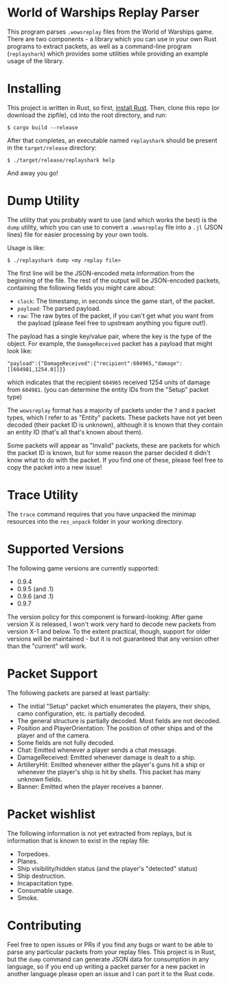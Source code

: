 World of Warships Replay Parser
===============================

This program parses `.wowsreplay` files from the World of Warships game. There are two components - a library which you can use in your own Rust programs to extract packets, as well as a command-line program (`replayshark`) which provides some utilities while providing an example usage of the library.

Installing
==========

This project is written in Rust, so first, [install Rust](https://www.rust-lang.org/learn/get-started). Then, clone this repo (or download the zipfile), cd into the root directory, and run:
```
$ cargo build --release
```
After that completes, an executable named `replayshark` should be present in the `target/release` directory:
```
$ ./target/release/replayshark help
```

And away you go!

Dump Utility
============

The utility that you probably want to use (and which works the best) is the `dump` utility, which you can use to convert a `.wowsreplay` file into a `.jl` (JSON lines) file for easier processing by your own tools.

Usage is like:
```
$ ./replayshark dump <my replay file>
```

The first line will be the JSON-encoded meta information from the beginning of the file. The rest of the output will be JSON-encoded packets, containing the following fields you might care about:
- `clock`: The timestamp, in seconds since the game start, of the packet.
- `payload`: The parsed payload.
- `raw`: The raw bytes of the packet, if you can't get what you want from the payload (please feel free to upstream anything you figure out!).

The payload has a single key/value pair, where the key is the type of the object. For example, the `DamageReceived` packet has a payload that might look like:
```
"payload":{"DamageReceived":{"recipient":604965,"damage":[[604981,1254.0]]}}
```
which indicates that the recipient `604965` received 1254 units of damage from `604981`. (you can determine the entity IDs from the "Setup" packet type)

The `wowsreplay` format has a majority of packets under the `7` and `8` packet types, which I refer to as "Entity" packets. These packets have not yet been decoded (their packet ID is unknown), although it is known that they contain an entity ID (that's all that's known about them).

Some packets will appear as "Invalid" packets, these are packets for which the packet ID is known, but for some reason the parser decided it didn't know what to do with the packet. If you find one of these, please feel free to copy the packet into a new issue!

Trace Utility
=============

The `trace` command requires that you have unpacked the minimap resources into the `res_unpack` folder in your working directory.

Supported Versions
==================

The following game versions are currently supported:
- 0.9.4
- 0.9.5 (and .1)
- 0.9.6 (and .1)
- 0.9.7

The version policy for this component is forward-looking: After game version X is released, I won't work very hard to decode new packets from version X-1 and below. To the extent practical, though, support for older versions will be maintained - but it is not guaranteed that any version other than the "current" will work.

Packet Support
==============

The following packets are parsed at least partially:
- The initial "Setup" packet which enumerates the players, their ships, camo configuration, etc. is partially decoded.
 - The general structure is partially decoded. Most fields are not decoded.
- Position and PlayerOrientation: The position of other ships and of the player and of the camera.
 - Some fields are not fully decoded.
- Chat: Emitted whenever a player sends a chat message.
- DamageReceived: Emitted whenever damage is dealt to a ship.
- ArtilleryHit: Emitted whenever either the player's guns hit a ship or whenever the player's ship is hit by shells. This packet has many unknown fields.
- Banner: Emitted when the player receives a banner.

Packet wishlist
===============

The following information is not yet extracted from replays, but is information that is known to exist in the replay file:
- Torpedoes.
- Planes.
- Ship visibility/hidden status (and the player's "detected" status)
- Ship destruction.
- Incapacitation type.
- Consumable usage.
- Smoke.

Contributing
============

Feel free to open issues or PRs if you find any bugs or want to be able to parse any particular packets from your replay files. This project is in Rust, but the `dump` command can generate JSON data for consumption in any language, so if you end up writing a packet parser for a new packet in another language please open an issue and I can port it to the Rust code.

